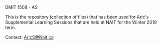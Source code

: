 DMIT 1508 - AS

This is the repository (collection of files) that has been used for Aric's Supplemental Learning Sessions that are held at NAIT for the Winter 2019 term.

Contact: AricS@Nait.ca


